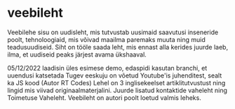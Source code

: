 # veebileht
Veebilehe sisu on uudisleht, mis tutvustab uusimaid saavutusi inseneride poolt, tehnoloogiaid, mis võivad maailma paremaks muuta ning muid teadusuudiseid.
Siht on tööle saada leht, mis ennast alla kerides juurde laeb, ilma, et uudiseid peaks järjest avama ükshaaval.

05/12/2022 laadisin üles esimese demo, edaspidi kasutan branchi, et uuendusi katsetada
Tugev eeskuju on võetud Youtube'is juhenditest, sealt ka JS kood (Autor RT Codes)
Lehel on 3 inglisekeelset artiklitutvustust ning lingid mis viivad originaalmaterjalini.
Juurde lisatud kontaktide vaheleht ning Toimetuse Vaheleht.
Veebileht on autori poolt loetud valmis leheks.
